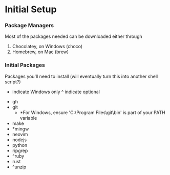 # Initial Setup

### Package Managers
Most of the packages needed can be downloaded either through
1. Chocolatey, on Windows (choco)
2. Homebrew, on Mac (brew)

### Initial Packages
Packages you'll need to install (will eventually turn this into another shell script?)
* indicate Windows only
^ indicate optional

- gh
- git
    - *For Windows, ensure 'C:\Program Files\git\bin' is part of your PATH variable
- make
- *mingw
- neovim
- nodejs
- python
- ripgrep
- ^ruby
- rust
- ^unzip
